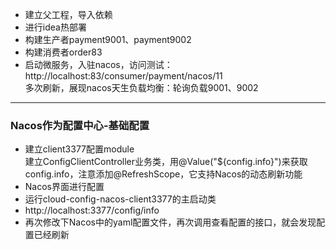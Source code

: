 - 建立父工程，导入依赖  
- 进行idea热部署
- 构建生产者payment9001、payment9002
- 构建消费者order83
- 启动微服务，入驻nacos，访问测试：  
http://localhost:83/consumer/payment/nacos/11  
多次刷新，展现nacos天生负载均衡：轮询负载9001、9002

-----------------------------------------
### Nacos作为配置中心-基础配置
- 建立client3377配置module   
建立ConfigClientController业务类，用@Value("${config.info}")来获取config.info，注意添加@RefreshScope，它支持Nacos的动态刷新功能
- Nacos界面进行配置
- 运行cloud-config-nacos-client3377的主启动类
- http://localhost:3377/config/info
- 再次修改下Nacos中的yaml配置文件，再次调用查看配置的接口，就会发现配置已经刷新
